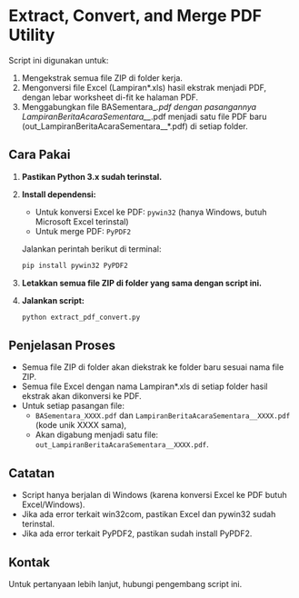 # Extract, Convert, and Merge PDF Utility

Script ini digunakan untuk:
1. Mengekstrak semua file ZIP di folder kerja.
2. Mengonversi file Excel (Lampiran*.xls) hasil ekstrak menjadi PDF, dengan lebar worksheet di-fit ke halaman PDF.
3. Menggabungkan file BASementara_*.pdf dengan pasangannya LampiranBeritaAcaraSementara__*.pdf menjadi satu file PDF baru (out_LampiranBeritaAcaraSementara__*.pdf) di setiap folder.

## Cara Pakai

1. **Pastikan Python 3.x sudah terinstal.**
2. **Install dependensi:**
   - Untuk konversi Excel ke PDF: `pywin32` (hanya Windows, butuh Microsoft Excel terinstal)
   - Untuk merge PDF: `PyPDF2`

   Jalankan perintah berikut di terminal:
   ```bash
   pip install pywin32 PyPDF2
   ```

3. **Letakkan semua file ZIP di folder yang sama dengan script ini.**
4. **Jalankan script:**
   ```bash
   python extract_pdf_convert.py
   ```

## Penjelasan Proses

- Semua file ZIP di folder akan diekstrak ke folder baru sesuai nama file ZIP.
- Semua file Excel dengan nama Lampiran*.xls di setiap folder hasil ekstrak akan dikonversi ke PDF.
- Untuk setiap pasangan file:
  - `BASementara_XXXX.pdf` dan `LampiranBeritaAcaraSementara__XXXX.pdf` (kode unik XXXX sama),
  - Akan digabung menjadi satu file: `out_LampiranBeritaAcaraSementara__XXXX.pdf`.

## Catatan
- Script hanya berjalan di Windows (karena konversi Excel ke PDF butuh Excel/Windows).
- Jika ada error terkait win32com, pastikan Excel dan pywin32 sudah terinstal.
- Jika ada error terkait PyPDF2, pastikan sudah install PyPDF2.

## Kontak
Untuk pertanyaan lebih lanjut, hubungi pengembang script ini.
